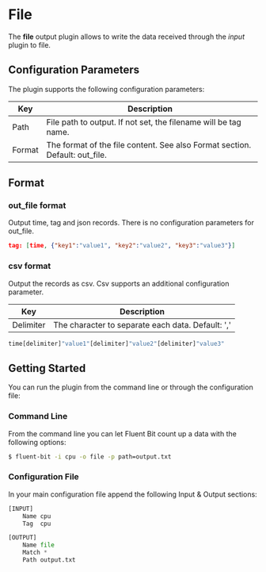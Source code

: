 # File

The __file__ output plugin allows to write the data received through the _input_ plugin to file. 

## Configuration Parameters

The plugin supports the following configuration parameters:

| Key  | Description |
|------|-------------|
| Path | File path to output. If not set, the filename will be tag name.|
| Format | The format of the file content. See also Format section. Default: out_file.|

## Format

### out_file format

Output time, tag and json records. There is no configuration parameters for out_file.

```json
tag: [time, {"key1":"value1", "key2":"value2", "key3":"value3"}]
```

### csv format

Output the records as csv. Csv supports an additional configuration parameter.

| Key  | Description |
|------|-------------|
| Delimiter | The character to separate each data. Default: ','|


```python
time[delimiter]"value1"[delimiter]"value2"[delimiter]"value3"
```

## Getting Started

You can run the plugin from the command line or through the configuration file:

### Command Line

From the command line you can let Fluent Bit count up a data with the following options:

```bash
$ fluent-bit -i cpu -o file -p path=output.txt
```

### Configuration File

In your main configuration file append the following Input & Output sections:

```python
[INPUT]
    Name cpu
    Tag  cpu

[OUTPUT]
    Name file
    Match *
    Path output.txt
```
